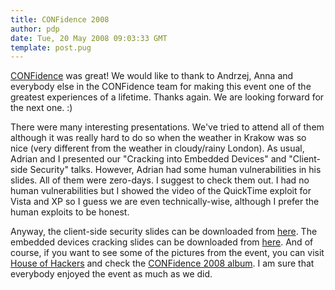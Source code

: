 ```yaml
---
title: CONFidence 2008
author: pdp
date: Tue, 20 May 2008 09:03:33 GMT
template: post.pug
---
```


[CONFidence](http://2008.confidence.org.pl) was great! We would like to thank to Andrzej, Anna and everybody else in the CONFidence team for making this event one of the greatest experiences of a lifetime. Thanks again. We are looking forward for the next one. :)

There were many interesting presentations. We've tried to attend all of them although it was really hard to do so when the weather in Krakow was so nice (very different from the weather in cloudy/rainy London). As usual, Adrian and I presented our "Cracking into Embedded Devices" and "Client-side Security" talks. However, Adrian had some human vulnerabilities in his slides. All of them were zero-days. I suggest to check them out. I had no human vulnerabilities but I showed the video of the QuickTime exploit for Vista and XP so I guess we are even technically-wise, although I prefer the human exploits to be honest.

Anyway, the client-side security slides can be downloaded from [here](/files/2008/05/client-side-security-slides-confidence2008.pdf). The embedded devices cracking slides can be downloaded from [here](/files/2008/05/cracking-into-embedded-devices-confidence-2k8.pdf). And of course, if you want to see some of the pictures from the event, you can visit [House of Hackers](http://www.houseofhackers.org) and check the [CONFidence 2008 album](http://www.houseofhackers.org/photo/album/show?id=2092781:Album:36981). I am sure that everybody enjoyed the event as much as we did.
